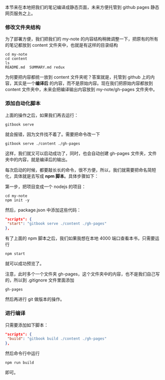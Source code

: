本节来在本地把我们的笔记编译成静态页面，未来方便托管到 github pages 静态网页服务之上。

### 修改文件夹结构

为了部署方便，我们把我们的 my-note 的内容结构稍微调整一下，把原有的所有的笔记都放到 content 文件夹中，也就是有这样的目录结构

```
cd my-note
cd content
ls
README.md  SUMMARY.md redux
```

为何要把内容都统一放到 content 文件夹呢？答案就是，托管到 github 上的内容，其实是一个**编译后** 的内容，而不是原始内容。现在我们把原始内容都放到 content 文件夹中，未来会把编译输出内容放到 my-note/gh-pages 文件夹中。

### 添加自动化脚本

上面的操作之后，如果我们再去运行：

```
gitbook serve
```

就会报错，因为文件找不着了。需要把命令改一下

```
gitbook serve ./content ./gh-pages
```

这样，我们就又可以启动成功了，同时，也会自动创建 gh-pages 文件夹，文件夹中的内容，就是编译后的输出。

每次启动的时候，都要敲长长的命令，很不方便，所以，我们就需要把命名简短化，具体就是去写成 **npm 脚本**。具体步骤如下：

第一步，把项目变成一个 nodejs 的项目：

```
cd my-note
npm init -y
```

然后，package.json 中添加这些代码：

```json
"scripts": {
 "start": "gitbook serve ./content ./gh-pages"
},
```

有了上面的 npm 脚本之后，我们如果我想在本地 4000 端口查看本书，只需要运行

```
npm start
```

就可以成功预览了。


注意，此时多个一个文件夹 gh-pages，这个文件夹中的内容，也不是我们自己写的，所以到 .gitignore 文件里面添加

```
gh-pages
```

然后再进行 git 做版本的操作。

### 进行编译

只需要添加如下脚本：

```json
"scripts": {
 "build": "gitbook build ./content ./gh-pages"
},
```

然后命令行中运行

```
npm run build
```

即可。
